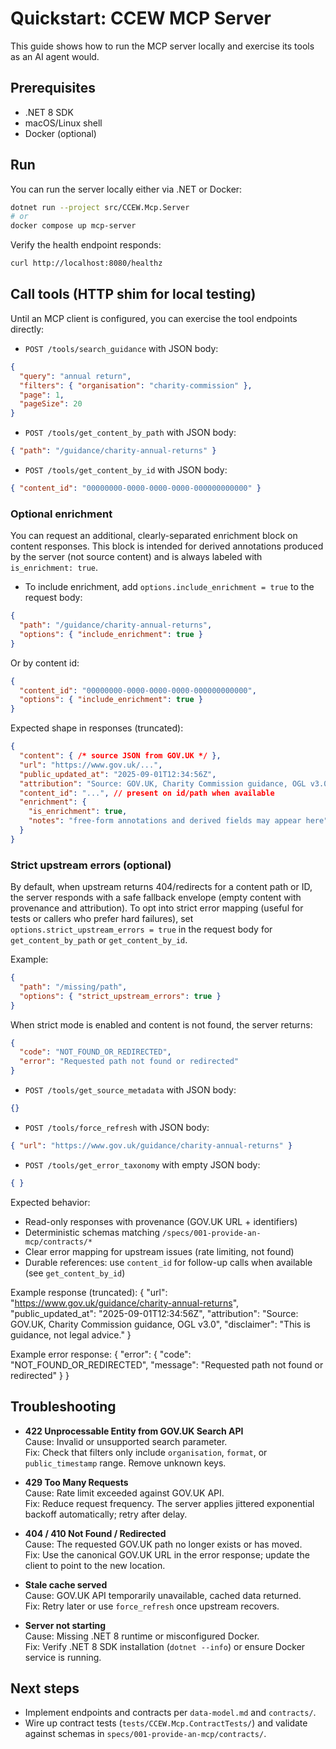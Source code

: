 # Quickstart: CCEW MCP Server

This guide shows how to run the MCP server locally and exercise its tools as an AI agent would.

## Prerequisites

- .NET 8 SDK
- macOS/Linux shell
- Docker (optional)

## Run

You can run the server locally either via .NET or Docker:

```bash
dotnet run --project src/CCEW.Mcp.Server
# or
docker compose up mcp-server
```

Verify the health endpoint responds:

```bash
curl http://localhost:8080/healthz
```

## Call tools (HTTP shim for local testing)

Until an MCP client is configured, you can exercise the tool endpoints directly:

- `POST /tools/search_guidance` with JSON body:

```json
{
  "query": "annual return",
  "filters": { "organisation": "charity-commission" },
  "page": 1,
  "pageSize": 20
}
```

- `POST /tools/get_content_by_path` with JSON body:

```json
{ "path": "/guidance/charity-annual-returns" }
```

- `POST /tools/get_content_by_id` with JSON body:

```json
{ "content_id": "00000000-0000-0000-0000-000000000000" }
```

### Optional enrichment

You can request an additional, clearly-separated enrichment block on content responses. This block is intended for derived annotations produced by the server (not source content) and is always labeled with `is_enrichment: true`.

- To include enrichment, add `options.include_enrichment = true` to the request body:

```json
{
  "path": "/guidance/charity-annual-returns",
  "options": { "include_enrichment": true }
}
```

Or by content id:

```json
{
  "content_id": "00000000-0000-0000-0000-000000000000",
  "options": { "include_enrichment": true }
}
```

Expected shape in responses (truncated):

```json
{
  "content": { /* source JSON from GOV.UK */ },
  "url": "https://www.gov.uk/...",
  "public_updated_at": "2025-09-01T12:34:56Z",
  "attribution": "Source: GOV.UK, Charity Commission guidance, OGL v3.0",
  "content_id": "...", // present on id/path when available
  "enrichment": {
    "is_enrichment": true,
    "notes": "free-form annotations and derived fields may appear here"
  }
}
```

### Strict upstream errors (optional)

By default, when upstream returns 404/redirects for a content path or ID, the server responds with a safe fallback envelope (empty content with provenance and attribution). To opt into strict error mapping (useful for tests or callers who prefer hard failures), set `options.strict_upstream_errors = true` in the request body for `get_content_by_path` or `get_content_by_id`.

Example:

```json
{
  "path": "/missing/path",
  "options": { "strict_upstream_errors": true }
}
```

When strict mode is enabled and content is not found, the server returns:

```json
{
  "code": "NOT_FOUND_OR_REDIRECTED",
  "error": "Requested path not found or redirected"
}
```

- `POST /tools/get_source_metadata` with JSON body:

```json
{}
```

- `POST /tools/force_refresh` with JSON body:

```json
{ "url": "https://www.gov.uk/guidance/charity-annual-returns" }
```

- `POST /tools/get_error_taxonomy` with empty JSON body:

```json
{ }
```

Expected behavior:

- Read-only responses with provenance (GOV.UK URL + identifiers)
- Deterministic schemas matching `/specs/001-provide-an-mcp/contracts/*`
- Clear error mapping for upstream issues (rate limiting, not found)
- Durable references: use `content_id` for follow-up calls when available (see `get_content_by_id`)

Example response (truncated):
{
  "url": "<https://www.gov.uk/guidance/charity-annual-returns>",
  "public_updated_at": "2025-09-01T12:34:56Z",
  "attribution": "Source: GOV.UK, Charity Commission guidance, OGL v3.0",
  "disclaimer": "This is guidance, not legal advice."
}


Example error response:
{
  "error": {
    "code": "NOT_FOUND_OR_REDIRECTED",
    "message": "Requested path not found or redirected"
  }
}

## Troubleshooting

- **422 Unprocessable Entity from GOV.UK Search API**  
  Cause: Invalid or unsupported search parameter.  
  Fix: Check that filters only include `organisation`, `format`, or `public_timestamp` range. Remove unknown keys.

- **429 Too Many Requests**  
  Cause: Rate limit exceeded against GOV.UK API.  
  Fix: Reduce request frequency. The server applies jittered exponential backoff automatically; retry after delay.

- **404 / 410 Not Found / Redirected**  
  Cause: The requested GOV.UK path no longer exists or has moved.  
  Fix: Use the canonical GOV.UK URL in the error response; update the client to point to the new location.

- **Stale cache served**  
  Cause: GOV.UK API temporarily unavailable, cached data returned.  
  Fix: Retry later or use `force_refresh` once upstream recovers.

- **Server not starting**  
  Cause: Missing .NET 8 runtime or misconfigured Docker.  
  Fix: Verify .NET 8 SDK installation (`dotnet --info`) or ensure Docker service is running.

## Next steps

- Implement endpoints and contracts per `data-model.md` and `contracts/`.
- Wire up contract tests (`tests/CCEW.Mcp.ContractTests/`) and validate against schemas in `specs/001-provide-an-mcp/contracts/`.
